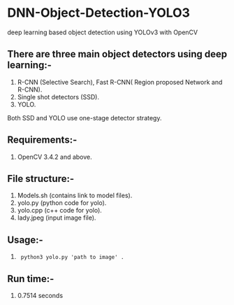 # DNN-Object-Detection-YOLO3
deep learning based object detection using YOLOv3 with OpenCV

## There are three main object detectors using deep learning:-

1. R-CNN (Selective Search), Fast R-CNN( Region proposed Network and R-CNN).  
2. Single shot detectors (SSD).  
3. YOLO.  

Both SSD and YOLO use one-stage detector strategy.  

## Requirements:-  

1. OpenCV 3.4.2 and above.  

## File structure:-

1. Models.sh (contains link to model files).  
2. yolo.py (python code for yolo).  
3. yolo.cpp (c++ code for yolo).  
5. lady.jpeg (input image file).  

## Usage:-  

1. <code> python3 yolo.py 'path to image' . </code>

## Run time:-

1. 0.7514 seconds  





